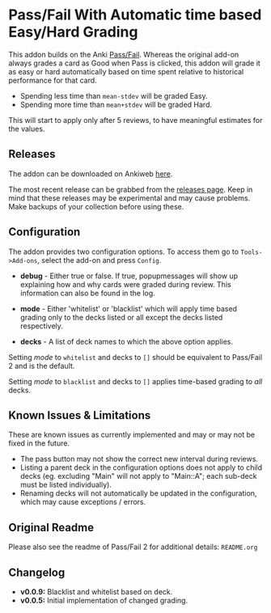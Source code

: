 # Pass/Fail With Automatic time based Easy/Hard Grading

This addon builds on the Anki [Pass/Fail](https://github.com/lambdadog/passfail2).
Whereas the original add-on always grades a card as Good when Pass is clicked, this
addon will grade it as easy or hard automatically based on time spent relative to
historical performance for that card. 

- Spending less time than `mean-stdev` will be graded Easy.
- Spending more time than `mean+stdev` will be graded Hard.

This will start to apply only after 5 reviews, to have meaningful estimates for the
values.

## Releases
The addon can be downloaded on Ankiweb [here](https://ankiweb.net/shared/info/515261413).

The most recent release can be grabbed from the [releases page](https://github.com/thorbjoernl/anki-passfail3/releases).
Keep in mind that these releases may be experimental and may cause problems. Make
backups of your collection before using these.

## Configuration
The addon provides two configuration options. To access them go to `Tools->Add-ons`,
select the add-on and press `Config`.

- **debug** - Either true or false. If true, popupmessages will show up explaining how and why
cards were graded during review. This information can also be found in the log.

- **mode** - Either 'whitelist' or 'blacklist' which will apply time based grading
only to the decks listed or all except the decks listed respectively.

- **decks** - A list of deck names to which the above option applies.

Setting *mode* to `whitelist` and decks to `[]` should be equivalent to Pass/Fail 2
and is the default.

Setting *mode* to `blacklist` and decks to `[]` applies time-based grading to *all* 
decks. 

## Known Issues & Limitations
These are known issues as currently implemented and may or may not be fixed in the
future.
- The pass button may not show the correct new interval during reviews.
- Listing a parent deck in the configuration options does not apply to child decks (eg.
excluding "Main" will not apply to "Main::A"; each sub-deck must be listed individually).
- Renaming decks will not automatically be updated in the configuration, which may cause
exceptions / errors.

## Original Readme
Please also see the readme of Pass/Fail 2 for additional details: `README.org`

## Changelog
- **v0.0.9:** Blacklist and whitelist based on deck. 
- **v0.0.5:** Initial implementation of changed grading.